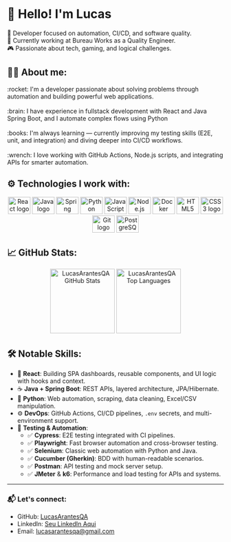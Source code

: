 # 👋 Hello! I'm Lucas

🎯 Developer focused on automation, CI/CD, and software quality.  
💼 Currently working at Bureau Works as a Quality Engineer.  
🎮 Passionate about tech, gaming, and logical challenges.

###

<h2 align="left">👨‍💻 About me:</h2>

<p align="left">
  :rocket: I'm a developer passionate about solving problems through automation and building powerful web applications.<br><br>
  :brain: I have experience in fullstack development with React and Java Spring Boot, and I automate complex flows using Python<br><br>
  :books: I'm always learning — currently improving my testing skills (E2E, unit, and integration) and diving deeper into CI/CD workflows.<br><br>
  :wrench: I love working with GitHub Actions, Node.js scripts, and integrating APIs for smarter automation.<br>
</p>

###

<h2 align="left">⚙️ Technologies I work with:</h2>

<div align="center">
  <img src="https://cdn.jsdelivr.net/gh/devicons/devicon/icons/react/react-original.svg" height="40" width="52" alt="React logo" />
  <img src="https://cdn.jsdelivr.net/gh/devicons/devicon/icons/java/java-original.svg" height="40" width="52" alt="Java logo" />
  <img src="https://cdn.jsdelivr.net/gh/devicons/devicon/icons/spring/spring-original.svg" height="40" width="52" alt="Spring logo" />
  <img src="https://cdn.jsdelivr.net/gh/devicons/devicon/icons/python/python-original.svg" height="40" width="52" alt="Python logo" />
  <img src="https://cdn.jsdelivr.net/gh/devicons/devicon/icons/javascript/javascript-original.svg" height="40" width="52" alt="JavaScript logo" />
  <img src="https://cdn.jsdelivr.net/gh/devicons/devicon/icons/nodejs/nodejs-original.svg" height="40" width="52" alt="Node.js logo" />
  <img src="https://cdn.jsdelivr.net/gh/devicons/devicon/icons/docker/docker-original.svg" height="40" width="52" alt="Docker logo" />
  <img src="https://cdn.jsdelivr.net/gh/devicons/devicon/icons/html5/html5-original.svg" height="40" width="52" alt="HTML5 logo" />
  <img src="https://cdn.jsdelivr.net/gh/devicons/devicon/icons/css3/css3-original.svg" height="40" width="52" alt="CSS3 logo" />
  <img src="https://cdn.jsdelivr.net/gh/devicons/devicon/icons/git/git-original.svg" height="40" width="52" alt="Git logo" />
  <img src="https://cdn.jsdelivr.net/gh/devicons/devicon/icons/postgresql/postgresql-original.svg" height="40" width="52" alt="PostgreSQL logo" />
</div>

###

<h2 align="left">📈 GitHub Stats:</h2>

<div align="center">
  <img src="https://github-readme-stats-sigma-five.vercel.app/api?username=LucasArantesQA&show_icons=true&theme=dracula&count_private=true&hide_border=false" height="150" alt="LucasArantesQA GitHub Stats" />
  <img src="https://github-readme-stats-sigma-five.vercel.app/api/top-langs?username=LucasArantesQA&layout=compact&theme=dracula&hide_border=false&langs_count=6" height="150" alt="LucasArantesQA Top Languages" />
</div>

###

<h2 align="left">🛠️ Notable Skills:</h2>

- 📌 **React**: Building SPA dashboards, reusable components, and UI logic with hooks and context.
- ☕ **Java + Spring Boot**: REST APIs, layered architecture, JPA/Hibernate.
- 🐍 **Python**: Web automation, scraping, data cleaning, Excel/CSV manipulation.
- ⚙️ **DevOps**: GitHub Actions, CI/CD pipelines, `.env` secrets, and multi-environment support.
- 🧪 **Testing & Automation**:
  - ✅ **Cypress**: E2E testing integrated with CI pipelines.
  - ✅ **Playwright**: Fast browser automation and cross-browser testing.
  - ✅ **Selenium**: Classic web automation with Python and Java.
  - ✅ **Cucumber (Gherkin)**: BDD with human-readable scenarios.
  - ✅ **Postman**: API testing and mock server setup.
  - ✅ **JMeter** & **k6**: Performance and load testing for APIs and systems.

---

<h3 align="left">📬 Let's connect:</h3>

- GitHub: [LucasArantesQA](https://github.com/LucasArantesQA)
- LinkedIn: [Seu LinkedIn Aqui](https://www.linkedin.com/in/lucas7892051b5/)
- Email: lucasarantesqa@gmail.com

